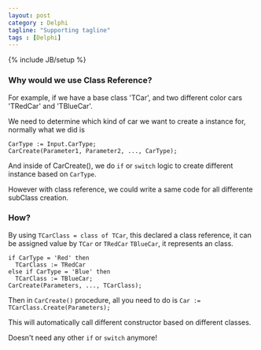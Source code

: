 ```yaml
---
layout: post
category : Delphi
tagline: "Supporting tagline"
tags : [Delphi]
---
```

{% include JB/setup %}

### Why would we use Class Reference?

For example, if we have a base class 'TCar', and two different color cars 'TRedCar' and 'TBlueCar'.

We need to determine which kind of car we want to create a instance for, normally what we did is
~~~
CarType := Input.CarType;
CarCreate(Parameter1, Parameter2, ..., CarType);
~~~
And inside of CarCreate(), we do `if` or `switch` logic to create different instance based on `CarType`.

However with class reference, we could write a same code for all differente subClass creation.

### How?

By using `TCarClass = class of TCar`, this declared a class reference, it can be assigned value by `TCar` or `TRedCar` `TBlueCar`, it represents an class.

~~~
if CarType = 'Red' then
  TCarClass := TRedCar
else if CarType = 'Blue' then
  TCarClass := TBlueCar;
CarCreate(Parameters, ..., TCarClass);
~~~

Then in `CarCreate()` procedure, all you need to do is `Car := TCarClass.Create(Parameters);`

This will automatically call different constructor based on different classes.

Doesn't need any other `if` or `switch` anymore!
